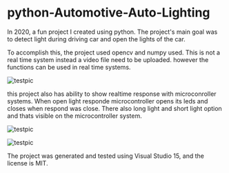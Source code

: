 # python-Automotive-Auto-Lighting

In 2020, a fun project I created using python. The project's main goal was to detect light during driving car and open the lights of the car.

To accomplish this, the project used opencv and numpy used. This is not a real time system instead a video file need to be uploaded. however the functions can be used in real time systems.

![testpic](https://user-images.githubusercontent.com/32430029/233428914-dda3c0c9-1bb2-4469-b77d-a65492edf202.png)

this project also has ability to show realtime response with microconroller systems. When open light responde microcontroller opens its leds and closes when respond was close. There also long light and short light option and thats visible on the microcontroller system.

![testpic](https://user-images.githubusercontent.com/32430029/233429867-d251e9fb-1b3c-4520-a3a2-87861acdd2ee.png)

![testpic](https://user-images.githubusercontent.com/32430029/233430831-15210e3f-256a-42cf-97a2-4c21c6930d2b.png)

The project was generated and tested using Visual Studio 15, and the license is MIT.
